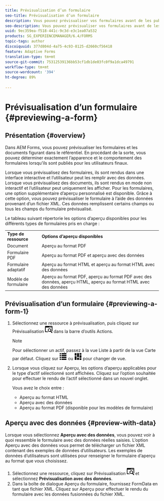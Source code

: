 ```yaml
---
title: Prévisualisation d’un formulaire
seo-title: Prévisualisation d’un formulaire
description: Vous pouvez prévisualiser vos formulaires avant de les publier ou de les activer pour vérifier qu’ils répondent à vos attentes. Les options d’aperçu peuvent varier en fonction des types de formulaire pris en charge.
seo-description: Vous pouvez prévisualiser vos formulaires avant de les publier ou de les activer pour vérifier qu’ils répondent à vos attentes. Les options d’aperçu peuvent varier en fonction des types de formulaire pris en charge.
uuid: 9ec359ea-f518-441c-9c3d-e3c1ea07a532
products: SG_EXPERIENCEMANAGER/6.4/FORMS
topic-tags: author
discoiquuid: 377d804d-4a75-4c93-8125-d2660cf56418
feature: Adaptive Forms
translation-type: tm+mt
source-git-commit: 75312539136bb53cf1db1de03fc0f9a1dca49791
workflow-type: tm+mt
source-wordcount: '394'
ht-degree: 89%

---
```



# Prévisualisation d’un formulaire {#previewing-a-form}

## Présentation {#overview}

Dans AEM Forms, vous pouvez prévisualiser les formulaires et les documents figurant dans le référentiel. En procédant de la sorte, vous pouvez déterminer exactement l’apparence et le comportement des formulaires lorsqu’ils sont publiés pour les utilisateurs finaux.

Lorsque vous prévisualisez des formulaires, ils sont rendus dans une interface interactive et l’utilisateur peut les remplir avec des données. Lorsque vous prévisualisez des documents, ils sont rendus en mode non interactif et l’utilisateur peut uniquement les afficher. Pour les formulaires, une option supplémentaire d’aperçu personnalisé est disponible. Grâce à cette option, vous pouvez prévisualiser le formulaire à l’aide des données provenant d’un fichier XML. Ces données remplissent certains champs ou tous les champs du formulaire prévisualisé.

Le tableau suivant répertorie les options d’aperçu disponibles pour les différents types de formulaires pris en charge : 

<table> 
 <tbody>
  <tr>
   <td><strong>Type de ressource</strong><br /> </td> 
   <td><strong>Options d’aperçu disponibles</strong><br /> </td> 
  </tr>
  <tr>
   <td>Document</td> 
   <td>Aperçu au format PDF</td> 
  </tr>
  <tr>
   <td>Formulaire PDF</td> 
   <td>Aperçu au format PDF et aperçu avec des données<br />  </td> 
  </tr>
  <tr>
   <td>Formulaire adaptatif</td> 
   <td>Aperçu au format HTML et aperçu au format HTML avec des données</td> 
  </tr>
  <tr>
   <td>Modèle de formulaire</td> 
   <td>Aperçu au format PDF, aperçu au format PDF avec des données, aperçu HTML, aperçu au format HTML avec des données<br />  </td> 
  </tr>
 </tbody>
</table>

## Prévisualisation d’un formulaire {#previewing-a-form-1}

1. Sélectionnez une ressource à prévisualisation, puis cliquez sur Prévisualisation ![aem6forms_prévisualisation](assets/aem6forms_preview.png) dans la barre d’outils Actions.

   >[!NOTE]
   >
   >Pour sélectionner un actif, passez à la vue Liste à partir de la vue Carte par défaut. Cliquez sur ![aem6forms_viewlist](assets/aem6forms_viewlist.png) ou ![aem6forms_viewcard](assets/aem6forms_viewcard.png) pour changer de vue.

1. Lorsque vous cliquez sur Aperçu, les options d’aperçu applicables pour le type d’actif sélectionné sont affichées. Cliquez sur l’option souhaitée pour effectuer le rendu de l’actif sélectionné dans un nouvel onglet.

   Vous avez le choix entre :

   * Aperçu au format HTML
   * Aperçu avec des données
   * Aperçu au format PDF (disponible pour les modèles de formulaire) 

## Aperçu avec des données {#preview-with-data}

Lorsque vous sélectionnez **Aperçu avec des données**, vous pouvez voir à quoi ressemble le formulaire avec des données réelles saisies. L’option Aperçu avec des données vous permet de télécharger un fichier XML contenant des exemples de données d’utilisateurs. Les exemples de données d’utilisateurs sont utilisées pour renseigner le formulaire d’aperçu au format que vous choisissez.

1. Sélectionnez une ressource, cliquez sur Prévisualisation ![aem6forms_prévisualisation](assets/aem6forms_preview.png) et sélectionnez **Prévisualisation avec des données**.
1. Dans la boîte de dialogue Aperçu du formulaire, fournissez FormData en tant que fichier XML. Cliquez sur Aperçu pour effectuer le rendu du formulaire avec les données fusionnées du fichier XML.

